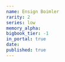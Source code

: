 ```yaml
---
name: Ensign Boimler
rarity: 2
series: low
memory_alpha:
bigbook_tier: -1
in_portal: true
date:
published: true
---
```



